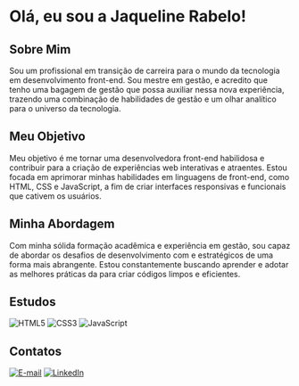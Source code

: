 # Olá, eu sou a Jaqueline Rabelo!

## Sobre Mim

Sou um profissional em transição de carreira para o mundo da tecnologia em desenvolvimento front-end. Sou mestre em gestão, e acredito que tenho uma bagagem de gestão que possa auxiliar nessa nova experiência, trazendo uma combinação  de habilidades de gestão e um olhar analítico para o universo da tecnologia.

## Meu Objetivo

Meu objetivo é me tornar uma desenvolvedora front-end habilidosa e contribuir para a criação de experiências web interativas e atraentes. Estou focada em aprimorar minhas habilidades em linguagens de front-end, como HTML, CSS e JavaScript, a fim de criar interfaces responsivas e funcionais que cativem os usuários.

## Minha Abordagem

Com minha sólida formação acadêmica e experiência em gestão, sou capaz de abordar os desafios de desenvolvimento com e estratégicos de uma forma mais abrangente. Estou constantemente buscando aprender e adotar as melhores práticas da  para criar códigos limpos e eficientes.

## Estudos
![HTML5](https://img.shields.io/badge/HTML-000?style=for-the-badge&logo=html5&logoColor=30A3DC)
![CSS3](https://img.shields.io/badge/CSS3-000?style=for-the-badge&logo=css3&logoColor=E94D5F)
![JavaScript](https://img.shields.io/badge/JavaScript-000?style=for-the-badge&logo=javascript&logoColor=30A3DC)


## Contatos
[![E-mail](https://img.shields.io/badge/-Email-000?style=for-the-badge&logo=microsoft-outlook&logoColor=E94D5F)](mailto:jaqueline.raabelo@hotmail.com)
[![LinkedIn](https://img.shields.io/badge/-LinkedIn-000?style=for-the-badge&logo=linkedin&logoColor=30A3DC)](https://www.linkedin.com/in/jaquelinerabelo/)
